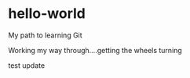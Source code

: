 # hello-world
My path to learning Git

Working my way through....getting the wheels turning


test update
